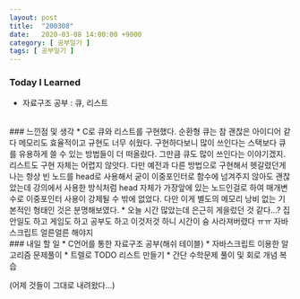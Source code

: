 ```yaml
---
layout: post
title:  "200308"
date:   2020-03-08 14:00:00 +9000
category: [ 공부일기 ]
tags: [ 공부일기 ]
---
```


### Today I Learned
* 자료구조 공부 : 큐, 리스트

<br>
### 느낀점 및 생각
* C로 큐와 리스트를 구현했다. 순환형 큐는 참 괜찮은 아이디어 같다 메모리도 효율적이고 규현도 너무 쉬웠다. 구현하다보니 많이 쓰인다는 스택보다 큐를 유용하게 쓸 수 있는 방법들이 더 떠올랐다. 그만큼 큐도 많이 쓰인다는 이야기겠지. 리스트도 구현 자체는 어렵지 않앗다. 다만 예전과 다른 방법으로 구현해서 헷갈렸던게 나는 항상 빈 노드를 head로 사용해서 굳이 이중포인터로 함수에 넘겨주지 않아도 괜찮았는데 강의에서 사용한 방식처럼 head 자체가 가장앞에 있는 노드인걸로 하여 매개변수로 이중포인터 사용이 강제될 수 밖에 없었다. 다만 이게 별도의 메모리 낭비 없는 기본적인 형태인 것은 분명해보였다.
* 오늘 시간 많았는데 은근히 게을렀던 것 같다...? 집안일도 하고 게임도 하고 공부도 하고 이것저것 하니 시간이 슝 사라져버렸다 ㅠㅠ 자바스크립트 얼른얼른 해야지


<br>
### 내일 할 일
* C언어를 통한 자료구조 공부(해쉬 테이블)
* 자바스크립트 이용한 알고리즘 문제풀이
* 트렐로 TODO 리스트 만들기
* 간단 수학문제 풀이 및 회로 개념 복습

(어제 것들이 그대로 내려왔다...)